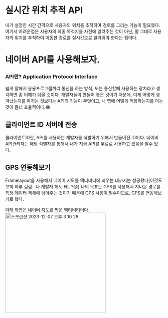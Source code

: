 # 실시간 위치 추적 API

내가 설정한 시간 간격으로 사용자의 위치를 추적하여 경로를 그리는 기능이 필요했다. 여기서 어려운점은 사용자의 최종 목적지를 사전에 알려주는 것이 아닌, 말 그대로 사용자의 위치를 추적하여 이동한 경로를 실시간으로 알려줘야 한다는 점이다.


# 네이버 API를 사용해보자.

### API란? Application Protocol Interface

쉽게 말해서 응용프로그램끼리 통신을 하는 방식, 또는 통신할때 사용하는 장치라고 생각하면 좀 이해가 쉬울 것이다. 개발자들이 만들어 놓은 것이기 때문에, 이게 어떻게 생겨났는지를 따지는 것보다는 API의 기능이 무엇이고, 내 앱에 어떻게 적용하는지를 아는 것이 좀더 효율적이다.😂

## 클라이언트 ID 서버에 전송

클라이언트ID란, API를 사용하는 개발자를 식별하기 위해서 만들어진 ID이다. 네이버 API관리자는 해당 식별자를 통해서 내가 지금 API를 무료로 사용하고 있음을 알수 있다.

## GPS 연동해보기

Framelayout을 사용해서 네이버 지도를 액티비티에 띄우는 데까지는 성공했다(이것도 꼬박 하루 걸림...나 개발자 해도 돼...?😅)
나의 목표는 GPS를 사용해서 지나온 경로를 특정 데이터 객체에 담아주는 것이기 때문에 GPS 사용이 필수이므로, GPS를 연동해보기로 했다.


<div>아래 화면은 네이버 지도를 띄운 액티비티이다.</div>
<img width="320" align = "center" alt="스크린샷 2023-12-07 오후 3 10 28" src="https://github.com/OhJunYoung21/Running_App/assets/81908471/4f46d165-81ec-40b1-8759-fdcf2b796bab">





